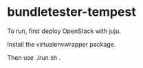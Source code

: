 # bundletester-tempest

To run, first deploy OpenStack with juju.

Install the virtualenvwrapper package.

Then use ./run.sh <juju environment>.
